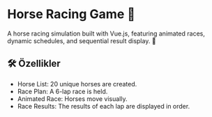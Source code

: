 # Horse Racing Game 🏇
A horse racing simulation built with Vue.js, featuring animated races, dynamic schedules, and sequential result display. 🏇

## 🛠️ Özellikler
- Horse List: 20 unique horses are created.
- Race Plan: A 6-lap race is held.
- Animated Race: Horses move visually.
- Race Results: The results of each lap are displayed in order.
